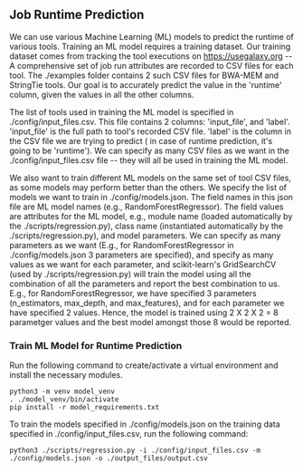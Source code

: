 ## Job Runtime Prediction

We can use various Machine Learning (ML) models to predict the runtime of various tools. 
Training an ML model requires a training dataset. Our training dataset comes from tracking 
the tool executions on https://usegalaxy.org -- A comprehensive set of job run attributes 
are recorded to CSV files for each tool. The ./examples folder contains 2 such CSV files 
for BWA-MEM and StringTie tools. Our goal is to accurately predict the value in the 'runtime' 
column, given the values in all the other columns. 

The list of tools used in training the ML model is specified in ./config/input_files.csv.
This file contains 2 columns: 'input_file', and 'label'. 'input_file' is the full path to 
tool's recorded CSV file. 'label' is the column in the CSV file we are trying to predict (
in case of runtime prediction, it's going to be 'runtime'). We can specify as many CSV files 
as we want in the ./config/input_files.csv file -- they will all be used in training the ML 
model.

We also want to train different ML models on the same set of tool CSV files, as some models 
may perform better than the others. We specify the list of models we want to train in 
./config/models.json. The field names in this json file are ML model names (e.g., 
RandomForestRegressor). The field values are attributes for the ML model, e.g., module name 
(loaded automatically by the ./scripts/regression.py), class name (instantiated automatically 
by the ./scripts/regression.py), and model parameters. We can specify as many parameters as 
we want (E.g., for RandomForestRegressor in ./config/models.json 3 parameters are specified), 
and specify as many values as we want for each parameter, and scikit-learn's GridSearchCV (used 
by ./scripts/regression.py) will train the model using all the combination of all the parameters 
and report the best combination to us. E.g., for RandomForestRegressor, we have specified 3 
parameters (n_estimators, max_depth, and max_features), and for each parameter we have specified 
2 values. Hence, the model is trained using 2 X 2 X 2 = 8 parametger values and the best model 
amongst those 8 would be reported. 

### Train ML Model for Runtime Prediction

Run the following command to create/activate a virtual environment and install the necessary modules.

```
python3 -m venv model_venv
. ./model_venv/bin/activate
pip install -r model_requirements.txt
```

To train the models specified in ./config/models.json on the training data specified in 
./config/input_files.csv, run the following command:

```
python3 ./scripts/regression.py -i ./config/input_files.csv -m ./config/models.json -o ./output_files/output.csv 
```

